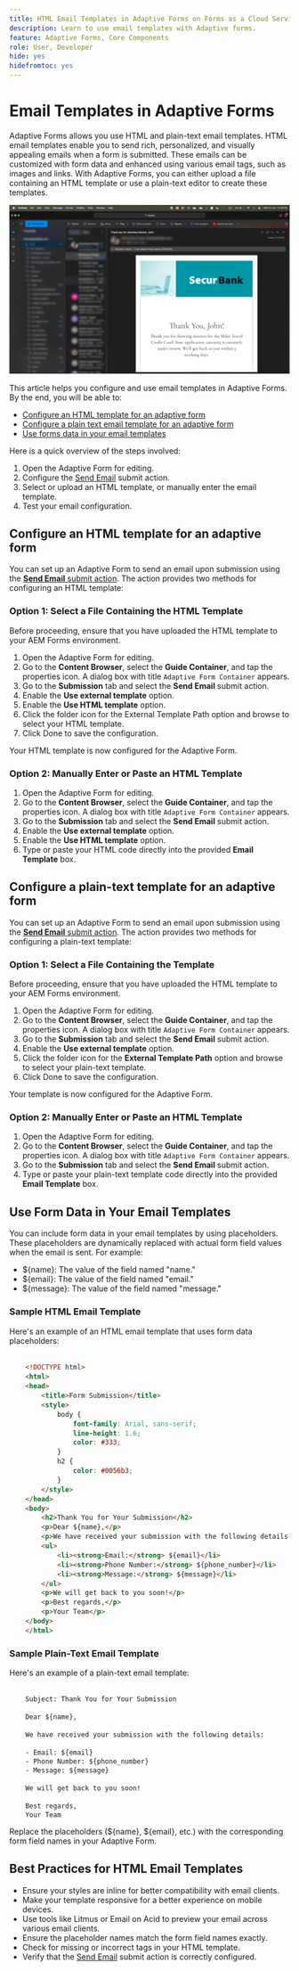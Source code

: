 ```yaml
---
title: HTML Email Templates in Adaptive Forms on Forms as a Cloud Service
description: Learn to use email templates with Adaptive forms.
feature: Adaptive Forms, Core Components
role: User, Developer
hide: yes
hidefromtoc: yes
---
```

# Email Templates in Adaptive Forms 

Adaptive Forms allows you use HTML and plain-text email templates. HTML email templates enable you to send rich, personalized, and visually appealing emails when a form is submitted. These emails can be customized with form data and enhanced using various email tags, such as images and links. With Adaptive Forms, you can either upload a file containing an HTML template or use a plain-text editor to create these templates.

![HTML email templates](/help/forms/assets/html-email.png)

This article helps you configure and use email templates in Adaptive Forms. By the end, you will be able to:

* [Configure an HTML template for an adaptive form](#configure-an-html-template-for-an-adaptive-form)
* [Configure a plain text email template for an adaptive form](#configure-a-plain-text-template-for-an-adaptive-form)
* [Use forms data in your email templates](#use-form-data-in-your-email-templates)


Here is a quick overview of the steps involved:

1. Open the Adaptive Form for editing.
1. Configure the [Send Email](/help/forms/configure-submit-action-send-email.md) submit action.
1. Select or upload an HTML template, or manually enter the email template.
1. Test your email configuration.

## Configure an HTML template for an adaptive form

You can set up an Adaptive Form to send an email upon submission using the [**Send Email** submit action](/help/forms/configure-submit-action-send-email.md). The action provides two methods for configuring an HTML template:

### Option 1: Select a File Containing the HTML Template

Before proceeding, ensure that you have uploaded the HTML template to your AEM Forms environment.

1. Open the Adaptive Form for editing.
1. Go to the **Content Browser**, select the **Guide Container**, and tap the properties icon. A dialog box with title `Adaptive Form Container`  appears.
1. Go to the **Submission** tab and select the **Send Email** submit action.
1. Enable the **Use external template** option. 
1. Enable the **Use HTML template** option. 
1. Click the folder icon for the External Template Path option and browse to select your HTML template.
1. Click Done to save the configuration.

Your HTML template is now configured for the Adaptive Form.

### Option 2: Manually Enter or Paste an HTML Template

1. Open the Adaptive Form for editing.
1. Go to the **Content Browser**, select the **Guide Container**, and tap the properties icon. A dialog box with title `Adaptive Form Container`  appears.
1. Go to the **Submission** tab and select the **Send Email** submit action.
1. Enable the **Use external template** option. 
1. Enable the **Use HTML template** option. 
1. Type or paste your HTML code directly into the provided **Email Template** box.


## Configure a plain-text template for an adaptive form

You can set up an Adaptive Form to send an email upon submission using the [**Send Email** submit action](/help/forms/configure-submit-action-send-email.md). The action provides two methods for configuring a plain-text template:

### Option 1: Select a File Containing the Template

Before proceeding, ensure that you have uploaded the HTML template to your AEM Forms environment.

1. Open the Adaptive Form for editing.
1. Go to the **Content Browser**, select the **Guide Container**, and tap the properties icon. A dialog box with title `Adaptive Form Container`  appears.
1. Go to the **Submission** tab and select the **Send Email** submit action.
1. Enable the **Use external template** option. 
1. Click the folder icon for the **External Template Path** option and browse to select your plain-text template.
1. Click Done to save the configuration.

Your template is now configured for the Adaptive Form.

### Option 2: Manually Enter or Paste an HTML Template

1. Open the Adaptive Form for editing.
1. Go to the **Content Browser**, select the **Guide Container**, and tap the properties icon. A dialog box with title `Adaptive Form Container`  appears.
1. Go to the **Submission** tab and select the **Send Email** submit action.
1. Type or paste your plain-text template code directly into the provided **Email Template** box.

## Use Form Data in Your Email Templates

You can include form data in your email templates by using placeholders. These placeholders are dynamically replaced with actual form field values when the email is sent. For example:

* ${name}: The value of the field named "name."
* ${email}: The value of the field named "email."
* ${message}: The value of the field named "message."

### Sample HTML Email Template

Here's an example of an HTML email template that uses form data placeholders:

```HTML

    <!DOCTYPE html>
    <html>
    <head>
        <title>Form Submission</title>
        <style>
            body {
                font-family: Arial, sans-serif;
                line-height: 1.6;
                color: #333;
            }
            h2 {
                color: #0056b3;
            }
        </style>
    </head>
    <body>
        <h2>Thank You for Your Submission</h2>
        <p>Dear ${name},</p>
        <p>We have received your submission with the following details:</p>
        <ul>
            <li><strong>Email:</strong> ${email}</li>
            <li><strong>Phone Number:</strong> ${phone_number}</li>
            <li><strong>Message:</strong> ${message}</li>
        </ul>
        <p>We will get back to you soon!</p>
        <p>Best regards,</p>
        <p>Your Team</p>
    </body>
    </html>

```

### Sample Plain-Text Email Template

Here's an example of a plain-text email template:

```TXT
    
    Subject: Thank You for Your Submission
    
    Dear ${name},
    
    We have received your submission with the following details:
    
    - Email: ${email}
    - Phone Number: ${phone_number}
    - Message: ${message}
    
    We will get back to you soon!
    
    Best regards,
    Your Team

```

Replace the placeholders (${name}, ${email}, etc.) with the corresponding form field names in your Adaptive Form.

## Best Practices for HTML Email Templates

* Ensure your styles are inline for better compatibility with email clients.
* Make your template responsive for a better experience on mobile devices.
* Use tools like Litmus or Email on Acid to preview your email across various email clients.
* Ensure the placeholder names match the form field names exactly.
* Check for missing or incorrect tags in your HTML template.
* Verify that the [Send Email](/help/forms/configure-submit-action-send-email.md) submit action is correctly configured.
